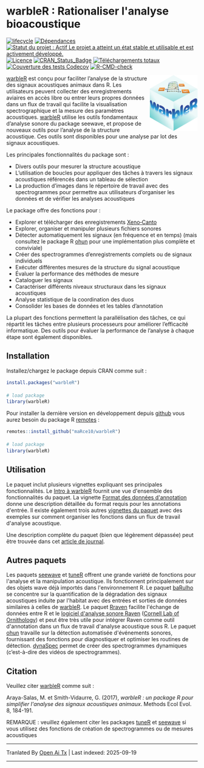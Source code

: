warbleR : Rationaliser l'analyse bioacoustique
================

<!-- README.md est généré à partir de README.Rmd. Veuillez modifier ce fichier -->
<!-- badges: start -->

[![lifecycle](https://img.shields.io/badge/lifecycle-maturing-brightgreen.svg)](https://lifecycle.r-lib.org/articles/stages.html)
[![Dépendances](https://tinyverse.netlify.com/badge/warbleR)](https://cran.r-project.org/package=warbleR)
[![Statut du projet : Actif Le projet a atteint un état stable et utilisable
et est activement
développé.](https://www.repostatus.org/badges/latest/active.svg)](https://www.repostatus.org/#active)
[![Licence](https://img.shields.io/badge/licence-GPL--2-blue.svg)](https://www.gnu.org/licenses/gpl-3.0.en.html)
[![CRAN_Status_Badge](https://www.r-pkg.org/badges/version/warbleR)](https://cran.r-project.org/package=warbleR)
[![Téléchargements
totaux](https://cranlogs.r-pkg.org/badges/grand-total/warbleR)](https://cranlogs.r-pkg.org/badges/grand-total/warbleR)
[![Couverture des tests
Codecov](https://codecov.io/gh/maRce10/warbleR/branch/master/graph/badge.svg)](https://app.codecov.io/gh/maRce10/warbleR?branch=master)
[![R-CMD-check](https://github.com/maRce10/warbleR/workflows/R-CMD-check/badge.svg)](https://github.com/ropensci/baRulho/actions/workflows/R-CMD-check.yaml)
<!-- badges: end -->

<img src="https://raw.githubusercontent.com/maRce10/warbleR/master/man/figures/warbleR_sticker.png" alt="logo warbleR" align="right" width = "25%" height="25%"/>

[warbleR](https://cran.r-project.org/package=warbleR) est conçu pour
faciliter l’analyse de la structure des signaux acoustiques animaux dans
R. Les utilisateurs peuvent collecter des enregistrements aviaires en accès
libre ou entrer leurs propres données dans un flux de travail qui facilite
la visualisation spectrographique et la mesure des paramètres acoustiques.
[warbleR](https://cran.r-project.org/package=warbleR) utilise les outils
fondamentaux d’analyse sonore du package seewave, et propose de nouveaux
outils pour l’analyse de la structure acoustique. Ces outils sont disponibles
pour une analyse par lot des signaux acoustiques.

Les principales fonctionnalités du package sont :

- Divers outils pour mesurer la structure acoustique
- L’utilisation de boucles pour appliquer des tâches à travers les signaux acoustiques référencés dans
  un tableau de sélection
- La production d’images dans le répertoire de travail avec des spectrogrammes pour
  permettre aux utilisateurs d’organiser les données et de vérifier les analyses acoustiques

Le package offre des fonctions pour :

- Explorer et télécharger des enregistrements [Xeno‐Canto](https://xeno-canto.org/)
- Explorer, organiser et manipuler plusieurs fichiers sonores
- Détecter automatiquement les signaux (en fréquence et en temps) (mais consultez le package R
  [ohun](https://docs.ropensci.org/ohun/) pour une implémentation plus complète
  et conviviale)
- Créer des spectrogrammes d’enregistrements complets ou de signaux individuels
- Exécuter différentes mesures de la structure du signal acoustique
- Évaluer la performance des méthodes de mesure
- Cataloguer les signaux
- Caractériser différents niveaux structuraux dans les signaux acoustiques
- Analyse statistique de la coordination des duos
- Consolider les bases de données et les tables d’annotation

La plupart des fonctions permettent la parallélisation des tâches, ce qui
répartit les tâches entre plusieurs processeurs pour améliorer l’efficacité
informatique. Des outils pour évaluer la performance de l’analyse à chaque
étape sont également disponibles.

## Installation

Installez/chargez le package depuis CRAN comme suit :

``` r
install.packages("warbleR")

# load package
library(warbleR)
```

Pour installer la dernière version en développement depuis
[github](https://github.com/) vous aurez besoin du package R
[remotes](https://cran.r-project.org/package=remotes) :

``` r
remotes::install_github("maRce10/warbleR")

# load package
library(warbleR)
```

## Utilisation

Le paquet inclut plusieurs vignettes expliquant ses principales fonctionnalités. Le
[Intro à
warbleR](https://marce10.github.io/warbleR/articles/warbleR.html)
fournit une vue d'ensemble des fonctionnalités du paquet. La vignette
[Format des données
d'annotation](https://marce10.github.io/warbleR/articles/annotation_data_format.html)
donne une description détaillée du format requis pour les annotations
d'entrée. Il existe également trois autres [vignettes du
paquet](https://marce10.github.io/warbleR/articles/) avec des exemples sur
comment organiser les fonctions dans un flux de travail d'analyse acoustique.

Une description complète du paquet (bien que légèrement dépassée) peut être trouvée
dans cet [article de journal](https://doi.org/10.1111/2041-210X.12624).

## Autres paquets

Les paquets [seewave](https://cran.r-project.org/package=seewave) et
[tuneR](https://cran.r-project.org/package=seewave) offrent une grande
variété de fonctions pour l'analyse et la manipulation acoustique. Ils fonctionnent principalement
sur des objets wave déjà importés dans l'environnement R. Le
paquet [baRulho](https://cran.r-project.org/package=baRulho) se concentre sur
la quantification de la dégradation des signaux acoustiques induite par l'habitat avec des entrées
et sorties de données similaires à celles de
[warbleR](https://cran.r-project.org/package=warbleR). Le paquet
[Rraven](https://cran.r-project.org/package=Rraven) facilite
l'échange de données entre R et le [logiciel d'analyse sonore Raven](https://www.ravensoundsoftware.com/) ([Cornell Lab of
Ornithology](https://www.birds.cornell.edu/home)) et peut être très
utile pour intégrer Raven comme outil d'annotation dans un flux de travail
d'analyse acoustique sous R. Le paquet
[ohun](https://docs.ropensci.org/ohun/) travaille sur la détection automatisée d'événements sonores, fournissant des fonctions pour diagnostiquer et optimiser les routines de détection. [dynaSpec](https://cran.r-project.org/package=seewave) permet
de créer des spectrogrammes dynamiques (c’est-à-dire des vidéos de spectrogrammes).

## Citation




Veuillez citer [warbleR](https://cran.r-project.org/package=warbleR) comme suit :

Araya-Salas, M. et Smith-Vidaurre, G. (2017), *warbleR : un package R pour
simplifier l'analyse des signaux acoustiques animaux*. Methods Ecol Evol. 8,
184-191.

REMARQUE : veuillez également citer les
packages [tuneR](https://cran.r-project.org/package=tuneR) et
[seewave](https://cran.r-project.org/package=seewave) si vous
utilisez des fonctions de création de spectrogrammes ou de mesures acoustiques




---


Tranlated By [Open Ai Tx](https://github.com/OpenAiTx/OpenAiTx) | Last indexed: 2025-09-19


---